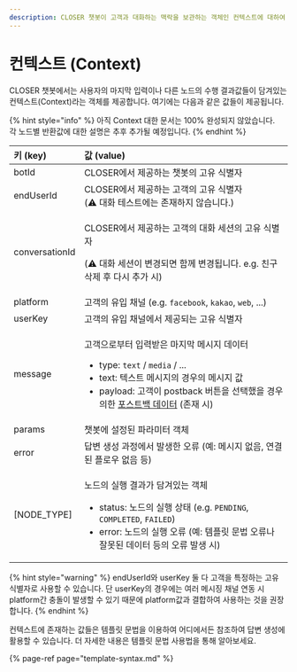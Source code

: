 ```yaml
---
description: CLOSER 챗봇이 고객과 대화하는 맥락을 보관하는 객체인 컨텍스트에 대하여 알아봅니다.
---
```


# 컨텍스트 \(Context\)

CLOSER 챗봇에서는 사용자의 마지막 입력이나 다른 노드의 수행 결과값들이 담겨있는 컨텍스트\(Context\)라는 객체를 제공합니다. 여기에는 다음과 같은 값들이 제공됩니다.

{% hint style="info" %}
아직 Context 대한 문서는 100% 완성되지 않았습니다.   
각 노드별 반환값에 대한 설명은 추후 추가될 예정입니다.
{% endhint %}

<table>
  <thead>
    <tr>
      <th style="text-align:left">&#xD0A4; (key)</th>
      <th style="text-align:left">&#xAC12; (value)</th>
    </tr>
  </thead>
  <tbody>
    <tr>
      <td style="text-align:left">botId</td>
      <td style="text-align:left">CLOSER&#xC5D0;&#xC11C; &#xC81C;&#xACF5;&#xD558;&#xB294; &#xCC57;&#xBD07;&#xC758;
        &#xACE0;&#xC720; &#xC2DD;&#xBCC4;&#xC790;</td>
    </tr>
    <tr>
      <td style="text-align:left">endUserId</td>
      <td style="text-align:left">CLOSER&#xC5D0;&#xC11C; &#xC81C;&#xACF5;&#xD558;&#xB294; &#xACE0;&#xAC1D;&#xC758;
        &#xACE0;&#xC720; &#xC2DD;&#xBCC4;&#xC790;
        <br />(&#x26A0;&#xFE0F; &#xB300;&#xD654; &#xD14C;&#xC2A4;&#xD2B8;&#xC5D0;&#xB294;
        &#xC874;&#xC7AC;&#xD558;&#xC9C0; &#xC54A;&#xC2B5;&#xB2C8;&#xB2E4;.)</td>
    </tr>
    <tr>
      <td style="text-align:left">conversationId</td>
      <td style="text-align:left">
        <p>CLOSER&#xC5D0;&#xC11C; &#xC81C;&#xACF5;&#xD558;&#xB294; &#xACE0;&#xAC1D;&#xC758;
          &#xB300;&#xD654; &#xC138;&#xC158;&#xC758; &#xACE0;&#xC720; &#xC2DD;&#xBCC4;&#xC790;</p>
        <p>(&#x26A0;&#xFE0F; &#xB300;&#xD654; &#xC138;&#xC158;&#xC774; &#xBCC0;&#xACBD;&#xB418;&#xBA74;
          &#xD568;&#xAED8; &#xBCC0;&#xACBD;&#xB429;&#xB2C8;&#xB2E4;. e.g. &#xCE5C;&#xAD6C;
          &#xC0AD;&#xC81C; &#xD6C4; &#xB2E4;&#xC2DC; &#xCD94;&#xAC00; &#xC2DC;)</p>
      </td>
    </tr>
    <tr>
      <td style="text-align:left">platform</td>
      <td style="text-align:left">&#xACE0;&#xAC1D;&#xC758; &#xC720;&#xC785; &#xCC44;&#xB110; (e.g. <code>facebook</code>, <code>kakao</code>, <code>web</code>,
        ...)</td>
    </tr>
    <tr>
      <td style="text-align:left">userKey</td>
      <td style="text-align:left">&#xACE0;&#xAC1D;&#xC758; &#xC720;&#xC785; &#xCC44;&#xB110;&#xC5D0;&#xC11C;
        &#xC81C;&#xACF5;&#xB418;&#xB294; &#xACE0;&#xC720; &#xC2DD;&#xBCC4;&#xC790;</td>
    </tr>
    <tr>
      <td style="text-align:left">message</td>
      <td style="text-align:left">
        <p>&#xACE0;&#xAC1D;&#xC73C;&#xB85C;&#xBD80;&#xD130; &#xC785;&#xB825;&#xBC1B;&#xC740;
          &#xB9C8;&#xC9C0;&#xB9C9; &#xBA54;&#xC2DC;&#xC9C0; &#xB370;&#xC774;&#xD130;</p>
        <ul>
          <li>type: <code>text</code> / <code>media</code> / ...</li>
          <li>text: &#xD14D;&#xC2A4;&#xD2B8; &#xBA54;&#xC2DC;&#xC9C0;&#xC758; &#xACBD;&#xC6B0;&#xC758;
            &#xBA54;&#xC2DC;&#xC9C0; &#xAC12;</li>
          <li>payload: &#xACE0;&#xAC1D;&#xC774; postback &#xBC84;&#xD2BC;&#xC744; &#xC120;&#xD0DD;&#xD588;&#xC744;
            &#xACBD;&#xC6B0;&#xC758;&#xD55C; <a href="../node/response.md#postback-payload">&#xD3EC;&#xC2A4;&#xD2B8;&#xBC31; &#xB370;&#xC774;&#xD130;</a> (&#xC874;&#xC7AC;
            &#xC2DC;)</li>
        </ul>
      </td>
    </tr>
    <tr>
      <td style="text-align:left">params</td>
      <td style="text-align:left">&#xCC57;&#xBD07;&#xC5D0; &#xC124;&#xC815;&#xB41C; &#xD30C;&#xB77C;&#xBBF8;&#xD130;
        &#xAC1D;&#xCCB4;</td>
    </tr>
    <tr>
      <td style="text-align:left">error</td>
      <td style="text-align:left">&#xB2F5;&#xBCC0; &#xC0DD;&#xC131; &#xACFC;&#xC815;&#xC5D0;&#xC11C; &#xBC1C;&#xC0DD;&#xD55C;
        &#xC624;&#xB958; (&#xC608;: &#xBA54;&#xC2DC;&#xC9C0; &#xC5C6;&#xC74C;,
        &#xC5F0;&#xACB0;&#xB41C; &#xD50C;&#xB85C;&#xC6B0; &#xC5C6;&#xC74C; &#xB4F1;)</td>
    </tr>
    <tr>
      <td style="text-align:left">[NODE_TYPE]</td>
      <td style="text-align:left">
        <p>&#xB178;&#xB4DC;&#xC758; &#xC2E4;&#xD589; &#xACB0;&#xACFC;&#xAC00; &#xB2F4;&#xACA8;&#xC788;&#xB294;
          &#xAC1D;&#xCCB4;</p>
        <ul>
          <li>status: &#xB178;&#xB4DC;&#xC758; &#xC2E4;&#xD589; &#xC0C1;&#xD0DC; (e.g. <code>PENDING</code>, <code>COMPLETED</code>, <code>FAILED</code>)</li>
          <li>error: &#xB178;&#xB4DC;&#xC758; &#xC2E4;&#xD589; &#xC624;&#xB958; (&#xC608;:
            &#xD15C;&#xD50C;&#xB9BF; &#xBB38;&#xBC95; &#xC624;&#xB958;&#xB098; &#xC798;&#xBABB;&#xB41C;
            &#xB370;&#xC774;&#xD130; &#xB4F1;&#xC758; &#xC624;&#xB958; &#xBC1C;&#xC0DD;
            &#xC2DC;)</li>
        </ul>
      </td>
    </tr>
  </tbody>
</table>{% hint style="warning" %}
endUserId와 userKey 둘 다 고객을 특정하는 고유 식별자로 사용할 수 있습니다.   
단 userKey의 경우에는 여러 메시징 채널 연동 시 platform간 충돌이 발생할 수 있기 때문에 platform값과 결합하여 사용하는 것을 권장합니다.
{% endhint %}

컨텍스트에 존재하는 값들은 템플릿 문법을 이용하여 어디에서든 참조하여 답변 생성에 활용할 수 있습니다. 더 자세한 내용은 템플릿 문법 사용법을 통해 알아보세요.

{% page-ref page="template-syntax.md" %}

